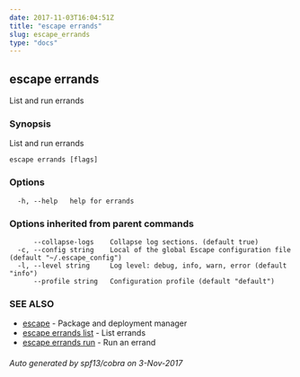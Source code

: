 ```yaml
---
date: 2017-11-03T16:04:51Z
title: "escape errands"
slug: escape_errands
type: "docs"
---
```

## escape errands

List and run errands

### Synopsis


List and run errands

```
escape errands [flags]
```

### Options

```
  -h, --help   help for errands
```

### Options inherited from parent commands

```
      --collapse-logs    Collapse log sections. (default true)
  -c, --config string    Local of the global Escape configuration file (default "~/.escape_config")
  -l, --level string     Log level: debug, info, warn, error (default "info")
      --profile string   Configuration profile (default "default")
```

### SEE ALSO
* [escape](../escape/)	 - Package and deployment manager
* [escape errands list](../escape_errands_list/)	 - List errands
* [escape errands run](../escape_errands_run/)	 - Run an errand

###### Auto generated by spf13/cobra on 3-Nov-2017

